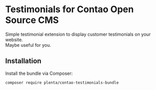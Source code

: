 # Testimonials for Contao Open Source CMS

Simple testimonial extension to display customer testimonials on your website.  
Maybe useful for you.

## Installation

Install the bundle via Composer:

```
composer require plenta/contao-testimonials-bundle
```